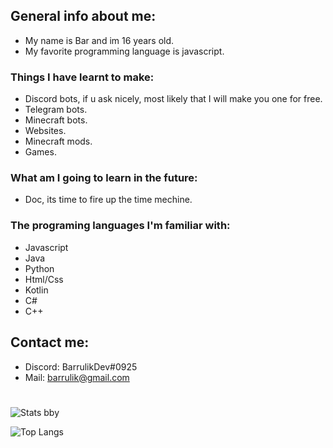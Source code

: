 ## General info about me:
 - My name is Bar and im 16 years old.
 - My favorite programming language is javascript.

### Things I have learnt to make:
 - Discord bots, if u ask nicely, most likely that I will make you one for free.
 - Telegram bots.
 - Minecraft bots.
 - Websites.
 - Minecraft mods.
 - Games.

### What am I going to learn in the future:
 - Doc, its time to fire up the time mechine.

### The programing languages I'm familiar with:
 - Javascript
 - Java
 - Python
 - Html/Css
 - Kotlin
 - C#
 - C++

## Contact me:
 - Discord: BarrulikDev#0925
 - Mail: barrulik@gmail.com

#

![Stats bby](https://github-readme-stats.vercel.app/api?username=barrulik&theme=dark)

![Top Langs](https://github-readme-stats.vercel.app/api/top-langs/?username=barrulik&layout=compact&theme=dark)
